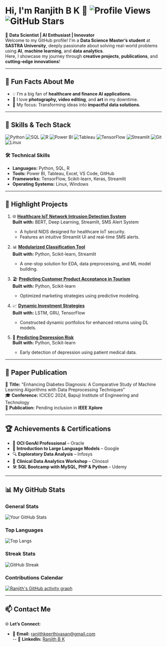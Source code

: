 # Hi, I'm Ranjith B K 👋 ![Profile Views](https://komarev.com/ghpvc/?username=ranjith01810F&color=blue) ![GitHub Stars](https://img.shields.io/github/stars/ranjith01810F?style=social)

🚀 **Data Scientist | AI Enthusiast | Innovator**  
Welcome to my GitHub profile! I'm a **Data Science Master’s student** at **SASTRA University**, deeply passionate about solving real-world problems using **AI**, **machine learning**, and **data analytics**.  
Here, I showcase my journey through **creative projects**, **publications**, and **cutting-edge innovations**!

---

## 🧩 Fun Facts About Me
- 💡 I’m a big fan of **healthcare and finance AI applications**.
- 📸 I love **photography, video editing**, and **art** in my downtime.
- 🎯 My focus: Transforming ideas into **impactful data solutions**.

---

## 🚀 Skills & Tech Stack

![Python](https://img.shields.io/badge/-Python-3776AB?style=flat-square&logo=python&logoColor=white)
![SQL](https://img.shields.io/badge/-SQL-336791?style=flat-square&logo=postgresql&logoColor=white)
![R](https://img.shields.io/badge/-R-276DC3?style=flat-square&logo=r&logoColor=white)
![Power BI](https://img.shields.io/badge/-Power%20BI-F2C811?style=flat-square&logo=power-bi&logoColor=black)
![Tableau](https://img.shields.io/badge/-Tableau-E97627?style=flat-square&logo=tableau&logoColor=white)
![TensorFlow](https://img.shields.io/badge/-TensorFlow-FF6F00?style=flat-square&logo=tensorflow&logoColor=white)
![Streamlit](https://img.shields.io/badge/-Streamlit-FF4B4B?style=flat-square&logo=streamlit&logoColor=white)
![Git](https://img.shields.io/badge/-Git-F05032?style=flat-square&logo=git&logoColor=white)
![Linux](https://img.shields.io/badge/-Linux-FCC624?style=flat-square&logo=linux&logoColor=black)

### 🛠️ **Technical Skills**
- **Languages:** Python, SQL, R  
- **Tools:** Power BI, Tableau, Excel, VS Code, GitHub  
- **Frameworks:** TensorFlow, Scikit-learn, Keras, Streamlit  
- **Operating Systems:** Linux, Windows  

---

## 🎯 Highlight Projects  

1. 🌐 **[Healthcare IoT Network Intrusion Detection System](#)**  
   **Built with:** BERT, Deep Learning, Streamlit, SMS Alert System  
   - A hybrid NIDS designed for healthcare IoT security.  
   - Features an intuitive Streamlit UI and real-time SMS alerts.  

2. 📊 **[Modularized Classification Tool](#)**  
   **Built with:** Python, Scikit-learn, Streamlit  
   - A one-stop solution for EDA, data preprocessing, and ML model building.  

3. 🏖️ **[Predicting Customer Product Acceptance in Tourism](#)**  
   **Built with:** Python, Scikit-learn  
   - Optimized marketing strategies using predictive modeling.  

4. 📈 **[Dynamic Investment Strategies](#)**  
   **Built with:** LSTM, GRU, TensorFlow  
   - Constructed dynamic portfolios for enhanced returns using DL models.  

5. 🧠 **[Predicting Depression Risk](#)**  
   **Built with:** Python, Scikit-learn  
   - Early detection of depression using patient medical data.

---

## 🌟 Paper Publication  
📝 **Title:** "Enhancing Diabetes Diagnosis: A Comparative Study of Machine Learning Algorithms with Data Preprocessing Techniques"  
🎓 **Conference:** ICICEC 2024, Bapuji Institute of Engineering and Technology  
📖 **Publication:** Pending inclusion in **IEEE Xplore**  

---

## 🏆 Achievements & Certifications

- 🥇 **OCI GenAI Professional** – Oracle  
- 📜 **Introduction to Large Language Models** – Google  
- 🔍 **Exploratory Data Analysis** – Infosys  
- 🧠 **Clinical Data Analytics Workshop** – Clinosol  
- 🛠️ **SQL Bootcamp with MySQL, PHP & Python** – Udemy  

---

## 📊 My GitHub Stats

### General Stats
![Your GitHub Stats](https://github-readme-stats.vercel.app/api?username=ranjith01810F&show_icons=true&hide_title=true&count_private=true&hide=prs&theme=radical)  

### Top Languages
![Top Langs](https://github-readme-stats.vercel.app/api/top-langs/?username=ranjith01810F&layout=compact&theme=radical)

### Streak Stats
![GitHub Streak](https://github-readme-streak-stats.herokuapp.com?user=ranjith01810F&theme=radical&hide_border=true)

### Contributions Calendar
[![Ranjith's GitHub activity graph](https://github-readme-activity-graph.vercel.app/graph?username=ranjith01810F&theme=radical)](https://github.com/ashutosh00710/github-readme-activity-graph)

---

## 📫 Contact Me  

🌐 **Let’s Connect:**  
- 📧 **Email:** [ranjithkeerthivasan@gmail.com](mailto:ranjithkeerthivasan@gmail.com)  
-- 💼 **LinkedIn:** [Ranjith B K](https://www.linkedin.com/in/ranjith-b-k/)

